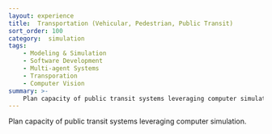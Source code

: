 ```yaml
---
layout: experience
title:  Transportation (Vehicular, Pedestrian, Public Transit) 
sort_order: 100
category:  simulation
tags:
    - Modeling & Simulation
    - Software Development
    - Multi-agent Systems
    - Transporation
    - Computer Vision
summary: >-
    Plan capacity of public transit systems leveraging computer simulation.
---
```

<!--more-->

Plan capacity of public transit systems leveraging computer simulation.

